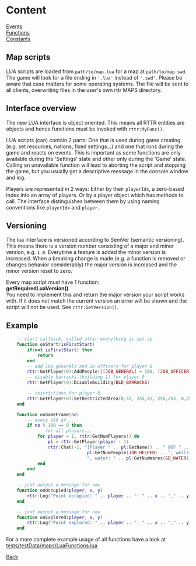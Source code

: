 <!--
Copyright (C) 2018 - 2021 Settlers Freaks <sf-team at siedler25.org>

SPDX-License-Identifier: GPL-2.0-or-later
-->

# Content

[Events](events.md)  
[Functions](functions.md)  
[Constants](constants.md)  

## Map scripts

LUA scripts are loaded from `path/to/map.lua` for a map at `path/to/map.swd`.
The game will look for a file ending in `'.lua'` instead of `'.swd'`.
Please be aware that case matters for some operating systems.
The file will be sent to all clients, overwriting files in the user's own rttr MAPS directory.  

## Interface overview

The new LUA interface is object oriented.
This means all RTTR entities are objects and hence functions must be invoked with `rttr:MyFunc()`.

LUA scripts (can) contain 2 parts:
One that is used during game creating (e.g. set resources, nations, fixed settings...)
and one that runs during the game and reacts on events.
This is important as some functions are only available during the 'Settings' state
and other only during the 'Game' state.
Calling an unavailable function will lead to aborting the script and stopping the game,
but you usually get a descriptive message in the console window and log.

Players are represented in 2 ways:
Either by their `playerIdx`, a zero-based index into an array of players.
Or by a player object which has methods to call.
The interface distinguishes between them by using naming conventions like `playerIdx` and `player`.

## Versioning

The lua interface is versioned according to SemVer (semantic versioning).
This means there is a version number consisting of a major and minor version, e.g. `1.0`.
Everytime a feature is added the minor version is increased.
When a breaking change is made (e.g. a function is removed or changes behavior considerably) the major version is increased and the minor version reset to zero.

Every map script must have 1 function:  
**getRequiredLuaVersion()**  
You need to implement this and return the major version your script works with.
If it does not match the current version an error will be shown and the script will not be used.
See `rttr:GetVersion()`.

## Example

```lua
    -- start callback, called after everything is set up
    function onStart(isFirstStart)
        if(not isFirstStart) then
            return
        end
        -- add 100 generals and 10 officers for player 0
        rttr:GetPlayer(0):AddPeople({[JOB_GENERAL] = 100, [JOB_OFFICER] = 10})
        -- disable barracks (building 1) for player 0
        rttr:GetPlayer(0):DisableBuilding(BLD_BARRACKS)

        -- restrictions for player 0
        rttr:GetPlayer(0):SetRestrictedArea(0,42, 255,42, 255,255, 0,255)
    end

    function onGameFrame(no)
        -- every 100 gf...
        if no % 100 == 0 then
            -- for all players...
            for player = 1, rttr:GetNumPlayers() do
                pl = rttr:GetPlayer(player - 1)
                rttr:Chat(-1, "[Player " .. pl:GetName() .. " @GF " .. rttr:GetGF() .. "] helpers: " ..
                               pl:GetNumPeople(JOB_HELPER) .. ", wells: " .. pl:GetNumBuildings(BLD_WELL) ..
                               ", water: " .. pl:GetNumWares(GD_WATER))
            end
        end
    end

    -- just output a message for now
    function onOccupied(player, x, y)
        rttr:Log("Point occupied: " .. player .. ": " .. x .. "," .. y)
    end

    -- just output a message for now
    function onExplored(player, x, y)
        rttr:Log("Point explored: " .. player .. ": " .. x .. "," .. y)
    end
```

For a more complete example usage of all functions have a look at [tests/testData/maps/LuaFunctions.lua](../../tests/testData/maps/LuaFunctions.lua)

[Back](#Content)
